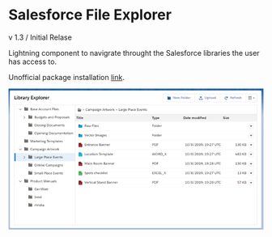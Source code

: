 # Salesforce File Explorer
 
v 1.3 / Initial Relase

Lightning component to navigrate throught the Salesforce libraries the user has access to.

Unofficial package installation [link](https://login.salesforce.com/packaging/installPackage.apexp?p0=04t3k000000y7EE).

![file explorer preview](static/main-screenshot.png?raw=true)
